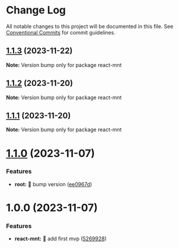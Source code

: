 # Change Log

All notable changes to this project will be documented in this file.
See [Conventional Commits](https://conventionalcommits.org) for commit guidelines.

## [1.1.3](https://github.com/tonyghiani/mnt/compare/react-mnt@1.1.2...react-mnt@1.1.3) (2023-11-22)

**Note:** Version bump only for package react-mnt

## [1.1.2](https://github.com/tonyghiani/mnt/compare/react-mnt@1.1.1...react-mnt@1.1.2) (2023-11-20)

**Note:** Version bump only for package react-mnt

## [1.1.1](https://github.com/tonyghiani/mnt/compare/react-mnt@1.1.0...react-mnt@1.1.1) (2023-11-20)

**Note:** Version bump only for package react-mnt

# [1.1.0](https://github.com/tonyghiani/mnt/compare/react-mnt@1.0.0...react-mnt@1.1.0) (2023-11-07)

### Features

- **root:** 🎸 bump version ([ee0967d](https://github.com/tonyghiani/mnt/commit/ee0967dd4756d2926bf5beef93b583b732123ab5))

# 1.0.0 (2023-11-07)

### Features

- **react-mnt:** 🎸 add first mvp ([5269928](https://github.com/tonyghiani/mnt/commit/5269928ed4c88c1da0ab7d1a1ab73eb26bb03702))
